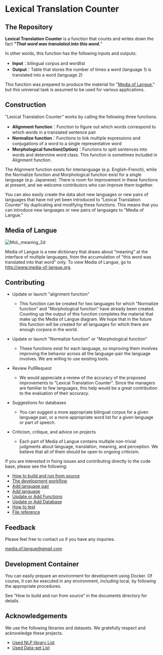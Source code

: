 # Lexical Translation Counter

## The Repository
**Lexical Translation Counter** is a function that counts and writes down the fact ***"That word was translated into this word.***"

In other words, this function has the following inputs and outputs:

- **Input**：bilingual corpus and wordlist
- **Output**：Table that stores the number of times a word (language 1) is translated into a word (language 2)

This function was prepared to produce the material for "[Media of Langue](http://www.media-of-langue.org)," but this universal task is assumed to be used for various applications.

## Construction

”Lexical Translation Counter” works by calling the following three functions.

- **Alignment function**：Function to figure out which words correspond to which words in a translated sentence pair
- **Normalize function**：Functions to link multiple expressions and conjugations of a word to a single representative word
- **Morphological function(Option)**：Functions to split sentences into words and determine word class. This function is sometimes included in Alignment function.

The Alignment function exists for interlanguage (e.p. English-French), while the Normalize function and Morphological function exist for a single language (e.p. Japanese).
There is room for improvement in these functions at present, and we welcome contributors who can improve them together.

You can also easily create the data abot new languages or new pairs of languages that have not yet been introduced to ”Lexical Translation Counter” by duplicating and modifying these functions.
This means that you can introduce new languages or new pairs of languages to "Media of Langue."



## Media of Langue
![MoL_meaning_2d](https://github.com/media-of-langue/LexicalTranslationCounter/assets/44542920/92a7e06c-0ced-44c3-923b-e3149aa4f827)


Media of Langue is a new dictionary that draws about “meaning" at the interface of multiple languages, from the accumulation of "this word was translated into that word" only.
To view Media of Langue, go to http://www.media-of-langue.org.

## Contributing


- Update or launch "alignment function"
  - This function can be created for two languages for which "Normalize function" and "Morphological function" have already been created. Counting up the output of this function completes the material that make up the Media of Langue diagram. We hope that in the future this function will be created for all languages for which there are enough corpora in the world.

- Update or launch "Normalize function" or "Morphological function"
  - These functions exist for each language, so improving them involves improving the behavior across all the language-pair the language involves. We are willing to use existing tools.

- Review PullRequest
  - We would appreciate a review of the accuracy of the proposed improvements to "Lexical Translation Counter". Since the managers are familiar to few languages, this help would be a great contribution to the evaluation of their accuracy.

- Suggestions for databases
  - You can suggest a more appropriate bilingual corpus for a given language pair, or a more appropriate word list for a given language or part of speech.

- Criticism, critique, and advice on projects
  - Each part of Media of Langue contains multiple non-trivial judgments about language, translation, meaning, and perception. We believe that all of them should be open to ongoing criticism.


If you are interested in fixing issues and contributing directly to the code base, please see the following:


- [How to build and run from source](documents/How_to_build_and_run_from_source.md)
- [The development workflow](documents/The_dev_workflow.md)
- [Add language pair](documents/Add_language_pair.md)
- [Add language](documents/Add_language.md)
- [Update or Add Functions](documents/Update_or_Add_funtions.md)
- [Update or Add Database](documents/Update_or_Add_data.md)
- [How to test](documents/How_to_test.md)
- [File reference](documents/File_reference.md)

## Feedback

Please feel free to contact us if you have any inquiries. 

media.of.langue@gmail.com

## Development Container

You can easily prepare an environment for development using Docker.
Of course, it can be executed in any environment, including local, by following the appropriate procedures.

See ”How to build and run from source” in the documents directory for details.

## Acknowledgements
We use the following libraries and datasets. We gratefully respect and acknowledge these projects.
- [Used NLP library List](documents/Acknowledgements/Used_nlp_library_list.md)
- [Used Data-set List](documents/Acknowledgements/Used_dataset_list.md)

